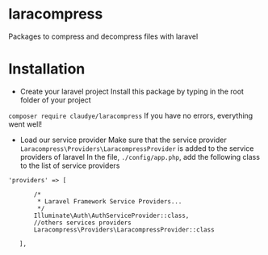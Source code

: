 # laracompress
 Packages to compress and decompress files with laravel
# Installation
  - Create your laravel project
 Install this package by typing in the root folder of your project
 
  ``` composer require claudye/laracompress ```
If you have no errors, everything went well!
 - Load our service provider
 Make sure that the service provider ``` Laracompress\Providers\LaracompressProvider ``` is added to the service providers of laravel
 In the file, ``` ./config/app.php ```, add the following class to the list of service providers
 ```
 'providers' => [

        /*
         * Laravel Framework Service Providers...
         */
        Illuminate\Auth\AuthServiceProvider::class,
        //others services providers
        Laracompress\Providers\LaracompressProvider::class

    ],

 ```
 

